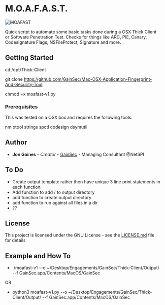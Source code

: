 # M.O.A.F.A.S.T.
![MOAFAST](https://gainsec.com/wp-content/uploads/2024/01/bottlecap.png)

Quick script to automate some basic tasks done during a OSX Thick Client or Software Penetration Test. Checks for things like ARC, PIE, Canary, Codesignature Flags, NSFileProtect, Signature and more.

## Getting Started

cd /opt/Thick-Client

git clone https://github.com/GainSec/Mac-OSX-Application-Fingerprint-And-Security-Tool

chmod +x moafast-v1.py

### Prerequisites

This was tested on a OSX box and requires the following tools:

nm
otool
strings
spctl
codesign
dsymutil

## Author

* **Jon Gaines** - *Creator* - [GainSec](https://github.com/GainSec) - Managing Consultant @NetSPI

## To Do

* Create output template rather then have unique 3 line print statements in each function
* Add function to add / to output directory
* add function to create output directory
* add function to run against all files in a dir
* ??

## License

This project is licensed under the GNU License - see the [LICENSE.md](LICENSE.md) file for details


## Example and How To

* ./moafast-v1 --o ~/Desktop/Engagements/GainSec/Thick-Client/Output/ --f GainSec.app/Contents/MacOS/GainSec

OR 

* python3 moafast-v1.py --o ~/Desktop/Engagements/GainSec/Thick-Client/Output/ --f GainSec.app/Contents/MacOS/GainSec